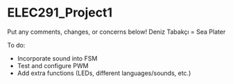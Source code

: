 # ELEC291_Project1
Put any comments, changes, or concerns below!
Deniz Tabakçı = Sea Plater

To do:

- Incorporate sound into FSM
- Test and configure PWM
- Add extra functions (LEDs, different languages/sounds, etc.)
